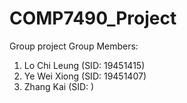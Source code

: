 # COMP7490_Project
Group project
Group Members:
1. Lo Chi Leung (SID: 19451415) 
2. Ye Wei Xiong (SID: 19451407)
3. Zhang Kai (SID: )
